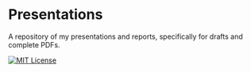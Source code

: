 
# Presentations

A repository of my presentations and reports, specifically for drafts and complete PDFs.

[![MIT License](https://img.shields.io/badge/License-MIT-purple.svg)](https://choosealicense.com/licenses/mit/)

